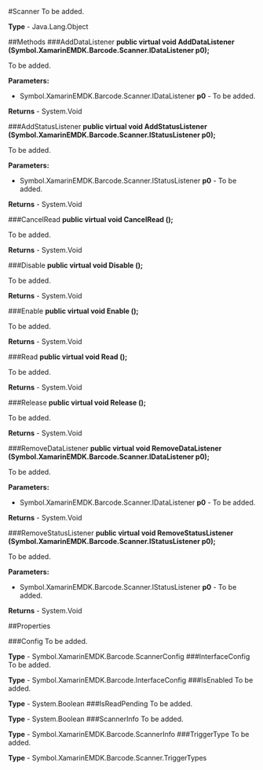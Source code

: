 #Scanner
To be added.

**Type** - Java.Lang.Object

##Methods
###AddDataListener
**public virtual void AddDataListener (Symbol.XamarinEMDK.Barcode.Scanner.IDataListener p0);**

To be added.

**Parameters:** 

* Symbol.XamarinEMDK.Barcode.Scanner.IDataListener **p0** - To be added.

**Returns** - System.Void

###AddStatusListener
**public virtual void AddStatusListener (Symbol.XamarinEMDK.Barcode.Scanner.IStatusListener p0);**

To be added.

**Parameters:** 

* Symbol.XamarinEMDK.Barcode.Scanner.IStatusListener **p0** - To be added.

**Returns** - System.Void

###CancelRead
**public virtual void CancelRead ();**

To be added.


**Returns** - System.Void

###Disable
**public virtual void Disable ();**

To be added.


**Returns** - System.Void

###Enable
**public virtual void Enable ();**

To be added.


**Returns** - System.Void

###Read
**public virtual void Read ();**

To be added.


**Returns** - System.Void

###Release
**public virtual void Release ();**

To be added.


**Returns** - System.Void

###RemoveDataListener
**public virtual void RemoveDataListener (Symbol.XamarinEMDK.Barcode.Scanner.IDataListener p0);**

To be added.

**Parameters:** 

* Symbol.XamarinEMDK.Barcode.Scanner.IDataListener **p0** - To be added.

**Returns** - System.Void

###RemoveStatusListener
**public virtual void RemoveStatusListener (Symbol.XamarinEMDK.Barcode.Scanner.IStatusListener p0);**

To be added.

**Parameters:** 

* Symbol.XamarinEMDK.Barcode.Scanner.IStatusListener **p0** - To be added.

**Returns** - System.Void

##Properties

###Config
To be added.

**Type** - Symbol.XamarinEMDK.Barcode.ScannerConfig
###InterfaceConfig
To be added.

**Type** - Symbol.XamarinEMDK.Barcode.InterfaceConfig
###IsEnabled
To be added.

**Type** - System.Boolean
###IsReadPending
To be added.

**Type** - System.Boolean
###ScannerInfo
To be added.

**Type** - Symbol.XamarinEMDK.Barcode.ScannerInfo
###TriggerType
To be added.

**Type** - Symbol.XamarinEMDK.Barcode.Scanner.TriggerTypes


